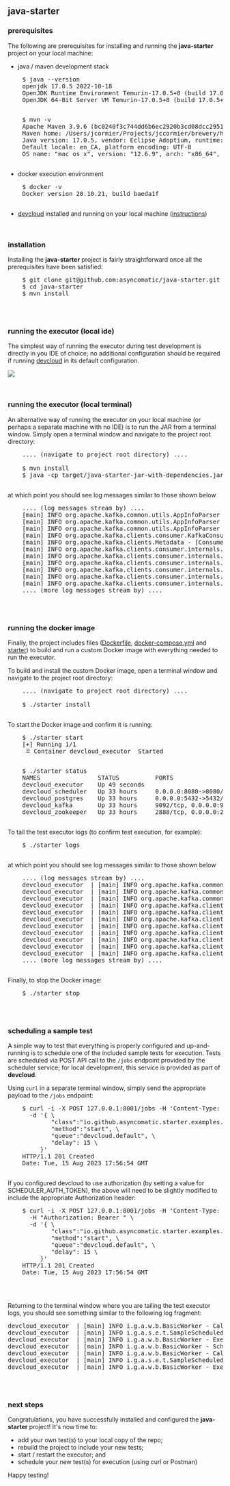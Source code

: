 ## java-starter


### prerequisites
The following are prerequisites for installing and running the **java-starter** project on your local machine:

- java / maven development stack
<pre>
    $ java --version
    openjdk 17.0.5 2022-10-18
    OpenJDK Runtime Environment Temurin-17.0.5+8 (build 17.0.5+8)
    OpenJDK 64-Bit Server VM Temurin-17.0.5+8 (build 17.0.5+8, mixed mode, sharing)

</pre>
<pre>
    $ mvn -v
    Apache Maven 3.9.6 (bc0240f3c744dd6b6ec2920b3cd08dcc295161ae)
    Maven home: /Users/jcormier/Projects/jccormier/brewery/homebrew/Cellar/maven/3.9.6/libexec
    Java version: 17.0.5, vendor: Eclipse Adoptium, runtime: /Library/Java/JavaVirtualMachines/temurin-17.jdk/...
    Default locale: en_CA, platform encoding: UTF-8
    OS name: "mac os x", version: "12.6.9", arch: "x86_64", family: "mac"

</pre>

- docker execution environment
<pre>
    $ docker -v
    Docker version 20.10.21, build baeda1f

</pre>

- [devcloud](https://github.com/asyncomatic/devcloud/) installed and running on your local machine 
([instructions](https://github.com/asyncomatic/devcloud/blob/main/README.md))

&nbsp;
### installation
Installing the **java-starter** project is fairly straightforward once all the prerequisites have been satisfied:
<pre>
    $ git clone git@github.com:asyncomatic/java-starter.git
    $ cd java-starter
    $ mvn install

</pre>
&nbsp;

### running the executor (local ide)
The simplest way of running the executor during test development is directly in you IDE of choice; no additional 
configuration should be required if running [devcloud](https://github.com/asyncomatic/devcloud) in its default 
configuration.

![](https://github.com/asyncomatic/java-starter/blob/main/executor_service.png?raw=true)

&nbsp;

### running the executor (local terminal)
An alternative way of running the executor on your local machine (or perhaps a separate machine with no IDE) is to 
run the JAR from a terminal window. Simply open a terminal window and navigate to the project root directory:
<pre>
    .... (navigate to project root directory) ....

    $ mvn install
    $ java -cp target/java-starter-jar-with-dependencies.jar io.github.asyncomatic.starter.ExecutorService

</pre>

 at which point you should see log messages similar to those shown below
<pre>
    .... (log messages stream by) ....
    [main] INFO org.apache.kafka.common.utils.AppInfoParser - Kafka version: 3.0.0
    [main] INFO org.apache.kafka.common.utils.AppInfoParser - Kafka commitId: 8cb0a5e9d3441962
    [main] INFO org.apache.kafka.common.utils.AppInfoParser - Kafka startTimeMs: 1710285022587
    [main] INFO org.apache.kafka.clients.consumer.KafkaConsumer - [Consumer instanceId=aom_default_cgi, clientId=consumer-....
    [main] INFO org.apache.kafka.clients.Metadata - [Consumer instanceId=aom_default_cgi, clientId=consumer-aom_default_cg-....
    [main] INFO org.apache.kafka.clients.consumer.internals.ConsumerCoordinator - [Consumer instanceId=aom_default_cgi, clientId=....
    [main] INFO org.apache.kafka.clients.consumer.internals.ConsumerCoordinator - [Consumer instanceId=aom_default_cgi, clientId=....
    [main] INFO org.apache.kafka.clients.consumer.internals.ConsumerCoordinator - [Consumer instanceId=aom_default_cgi, clientId=....
    [main] INFO org.apache.kafka.clients.consumer.internals.ConsumerCoordinator - [Consumer instanceId=aom_default_cgi, clientId=....
    [main] INFO org.apache.kafka.clients.consumer.internals.ConsumerCoordinator - [Consumer instanceId=aom_default_cgi, clientId=....
    [main] INFO org.apache.kafka.clients.consumer.internals.ConsumerCoordinator - [Consumer instanceId=aom_default_cgi, clientId=....
    .... (more log messages stream by) ....

</pre>

&nbsp;

### running the docker image
Finally, the project includes files ([Dockerfile](https://github.com/asyncomatic/java-starter/blob/main/Dockerfile), 
[docker-compose.yml](https://github.com/asyncomatic/java-starter/blob/main/docker-compose.yml) and 
[starter](https://github.com/asyncomatic/java-starter/blob/main/starter)) to build and run a custom Docker image with 
everything needed to run the executor. 

To build and install the custom Docker image, open a terminal window and navigate to the project root directory:
<pre>
    .... (navigate to project root directory) ....

    $ ./starter install

</pre>

To start the Docker image and confirm it is running:
<pre>
    $ ./starter start
    [+] Running 1/1
     ⠿ Container devcloud_executor  Started

</pre>
<pre>
    $ ./starter status
    NAMES                STATUS          PORTS
    devcloud_executor    Up 49 seconds   
    devcloud_scheduler   Up 33 hours     0.0.0.0:8080->8080/tcp
    devcloud_postgres    Up 33 hours     0.0.0.0:5432->5432/tcp
    devcloud_kafka       Up 33 hours     9092/tcp, 0.0.0.0:9094->9094/tcp
    devcloud_zookeeper   Up 33 hours     2888/tcp, 0.0.0.0:2181->2181/tcp, 3888/tcp

</pre>

To tail the test executor logs (to confirm test execution, for example):
<pre>
    $ ./starter logs

</pre>

at which point you should see log messages similar to those shown below
<pre>
    .... (log messages stream by) ....
    devcloud_executor  | [main] INFO org.apache.kafka.common.utils.AppInfoParser - Kafka version: 3.0.0
    devcloud_executor  | [main] INFO org.apache.kafka.common.utils.AppInfoParser - Kafka commitId: 8cb0a5e9d3441962
    devcloud_executor  | [main] INFO org.apache.kafka.common.utils.AppInfoParser - Kafka startTimeMs: 1710285022587
    devcloud_executor  | [main] INFO org.apache.kafka.clients.consumer.KafkaConsumer - [Consumer instanceId=....
    devcloud_executor  | [main] INFO org.apache.kafka.clients.Metadata - [Consumer instanceId=aom_default_cgi, ....
    devcloud_executor  | [main] INFO org.apache.kafka.clients.consumer.internals.ConsumerCoordinator - [Consumer ....
    devcloud_executor  | [main] INFO org.apache.kafka.clients.consumer.internals.ConsumerCoordinator - [Consumer ....
    devcloud_executor  | [main] INFO org.apache.kafka.clients.consumer.internals.ConsumerCoordinator - [Consumer ....
    devcloud_executor  | [main] INFO org.apache.kafka.clients.consumer.internals.ConsumerCoordinator - [Consumer ....
    devcloud_executor  | [main] INFO org.apache.kafka.clients.consumer.internals.ConsumerCoordinator - [Consumer ....
    devcloud_executor  | [main] INFO org.apache.kafka.clients.consumer.internals.ConsumerCoordinator - [Consumer ....
    .... (more log messages stream by) ....

</pre>

Finally, to stop the Docker image:
<pre>
    $ ./starter stop

</pre>

&nbsp;

### scheduling a sample test
A simple way to test that everything is properly configured and up-and-running is to schedule one of the included sample 
tests for execution. Tests are scheduled via POST API call to the ```/jobs``` endpoint provided by the scheduler 
service; for local development, this service is provided as part of **devcloud**. 

Using ```curl``` in a separate terminal window, simply send the appropriate payload to the ```/jobs``` endpoint:
<pre>
    $ curl -i -X POST 127.0.0.1:8001/jobs -H 'Content-Type: application/json' \
      -d '{ \            
            "class":"io.github.asyncomatic.starter.examples.tests.SampleScheduledTest", \
            "method":"start", \
            "queue":"devcloud.default", \
            "delay": 15 \
         }'
    HTTP/1.1 201 Created
    Date: Tue, 15 Aug 2023 17:56:54 GMT

</pre>

If you configured devcloud to use authorization (by setting a value for SCHEDULER_AUTH_TOKEN), the above will need to 
be slightly modified to include the appropriate Authorization header:
<pre>
    $ curl -i -X POST 127.0.0.1:8001/jobs -H 'Content-Type: application/json' \
      -H "Authorization: Bearer <SCHEDULER_AUTH_TOKEN>" \
      -d '{ \
            "class":"io.github.asyncomatic.starter.examples.tests.SampleScheduledTest", \
            "method":"start", \
            "queue":"devcloud.default", \
            "delay": 15 \
         }'
    HTTP/1.1 201 Created
    Date: Tue, 15 Aug 2023 17:56:54 GMT

</pre>
&nbsp;

Returning to the terminal window where you are tailing the test executor logs, you should see something similar to the 
following log fragment:
<pre>
devcloud_executor  | [main] INFO i.g.a.w.b.BasicWorker - Calling test method: i.g.a.s.e.t.SampleScheduledTest#start
devcloud_executor  | [main] INFO i.g.a.s.e.t.SampleScheduledTest - Executing test method: i.g.a.s.e.t.SampleScheduledTest#start
devcloud_executor  | [main] INFO i.g.a.w.b.BasicWorker - Execution of test method (STATUS: FAILED): i.g.a.s.e.t.SampleScheduledTest#start
devcloud_executor  | [main] INFO i.g.a.w.b.BasicWorker - Scheduling test method (DELAY: 30): i.g.a.s.e.t.SampleScheduledTest#nextWithDelay
devcloud_executor  | [main] INFO i.g.a.w.b.BasicWorker - Calling test method: i.g.a.s.e.t.SampleScheduledTest#nextWithDelay
devcloud_executor  | [main] INFO i.g.a.s.e.t.SampleScheduledTest - Executing test method: i.g.a.s.e.t.SampleScheduledTest#nextWithDelay
devcloud_executor  | [main] INFO i.g.a.w.b.BasicWorker - Execution of test method (STATUS: PASSED): i.g.a.s.e.t.SampleScheduledTest#nextWithDelay

</pre>
&nbsp;

### next steps
Congratulations, you have successfully installed and configured the **java-starter** project! It's now 
time to:

- add your own test(s) to your local copy of the repo;
- rebuild the project to include your new tests;
- start / restart the executor; and
- schedule your new test(s) for execution (using curl or Postman)

Happy testing!


